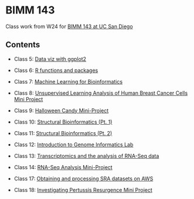 # BIMM 143

Class work from W24 for [BIMM 143 at UC San Diego](https://bioboot.github.io/bimm143_W24/)

## Contents

- Class 5: [Data viz with ggplot2](https://github.com/kvnar/BIMM143/blob/main/class05/class05.pdf)

- Class 6: [R functions and packages]()

- Class 7: [Machine Learning for Bioinformatics]()

- Class 8: [Unsupervised Learning Analysis of Human Breast Cancer Cells Mini Project]()

- Class 9: [Halloween Candy Mini-Project]()

- Class 10: [Structural Bioinformatics (Pt. 1)]()

- Class 11: [Structural Bioinformatics (Pt. 2)]()

- Class 12: [Introduction to Genome Informatics Lab]()

- Class 13: [Transcriptomics and the analysis of RNA-Seq data]()

- Class 14: [RNA-Seq Analysis Mini-Project]()

- Class 17: [Obtaining and processing SRA datasets on AWS]()

- Class 18: [Investigating Pertussis Resurgence Mini Project]()


